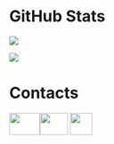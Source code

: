 # GitHub Stats

![](https://github-readme-stats.vercel.app/api?username=Its-LALOL&hide=contribs&show_icons=true&theme=tokyonight)

![](https://github-readme-stats.vercel.app/api/top-langs/?username=Its-LALOL&theme=tokyonight&layout=compact)


# Contacts
[<img src='https://upload.wikimedia.org/wikipedia/commons/thumb/0/09/YouTube_full-color_icon_%282017%29.svg/2560px-YouTube_full-color_icon_%282017%29.svg.png' height='40' width
='55'>](https://www.youtube.com/channel/UCrPxV_35vSAQ_kvtrO-zVTA "YouTube")[<img src='https://avatars.githubusercontent.com/u/39399893?s=280&v=4' height='40' width
='50'>](https://guilded.gg/LALOL "Guilded")
[<img src='https://camo.githubusercontent.com/323fb0ba057ee8c0b4fdd6e89e35967cb30cfcfd/68747470733a2f2f7669676e657474652e77696b69612e6e6f636f6f6b69652e6e65742f7468652d6d696e6572732d686176656e2d70726f6a6563742f696d616765732f642f64642f446973636f72642e706e672f7265766973696f6e2f6c61746573743f63623d3230313730333038303333353436' height='40' width
='40'>](https://discord.gg/NQ3Z4NaG "Discord")
